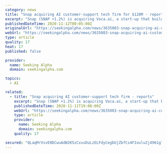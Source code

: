 ```yaml
---
category: news
title: "Snap acquiring AI customer-support tech firm for $120M - reports"
excerpt: "Snap (SNAP +1.2%) is acquiring Voca.ai, a start-up that builds voice assistants based on artificial intelligence for customer support services, according to reports."
publishedDateTime: 2020-11-12T00:05:00Z
originalUrl: "https://seekingalpha.com/news/3635083-snap-acquiring-ai-customer-support-tech-firm-for-120m-reports"
webUrl: "https://seekingalpha.com/news/3635083-snap-acquiring-ai-customer-support-tech-firm-for-120m-reports"
type: article
quality: 17
heat: 17
published: false

provider:
  name: Seeking Alpha
  domain: seekingalpha.com

topics:
  - AI

related:
  - title: "Snap acquiring AI customer-support tech firm - reports"
    excerpt: "Snap (SNAP +1.2%) is acquiring Voca.ai, a start-up that builds voice assistants based on artificial intelligence for customer support services, according to reports."
    publishedDateTime: 2020-11-11T19:08:00Z
    webUrl: "https://seekingalpha.com/news/3635083-snap-acquiring-ai-customer-support-tech-firm-reports"
    type: article
    provider:
      name: Seeking Alpha
      domain: seekingalpha.com
    quality: 17

secured: "QLaqMrVsvE0DCwuAdW2K5zCxvuDuLzELFdyCegbUjZbfCs4FIouluZj4961glVmsETrhxLbV1t/W06B3W3YHCFRoEXaK2WwJ0LTgf4SyRqTxannuhVBklQpwchvQba46K4zMU7v5IfV+wgegRJRLAZp1DUv/WGy1VirNupobFWtd1wcZf5chWtKPeiDH3OmkepXd9ty1sUlzz7LsZLyYJB6YTEgZBZ75OUyOWQC1o8asgG2GvtupZPZVdFBBluG4GkRz2xTKppAtG0o/h/xueoNAXNArL+r3NU2S3LZFEt79lBfm//TFfl9XZfbAipXNC0tcR7voG1E//eeH5xIDv0aKiRWN96lNCVNx7TCm3/Q=;0n8GzBW1VI+Q8Xhu2irpDg=="
---
```



